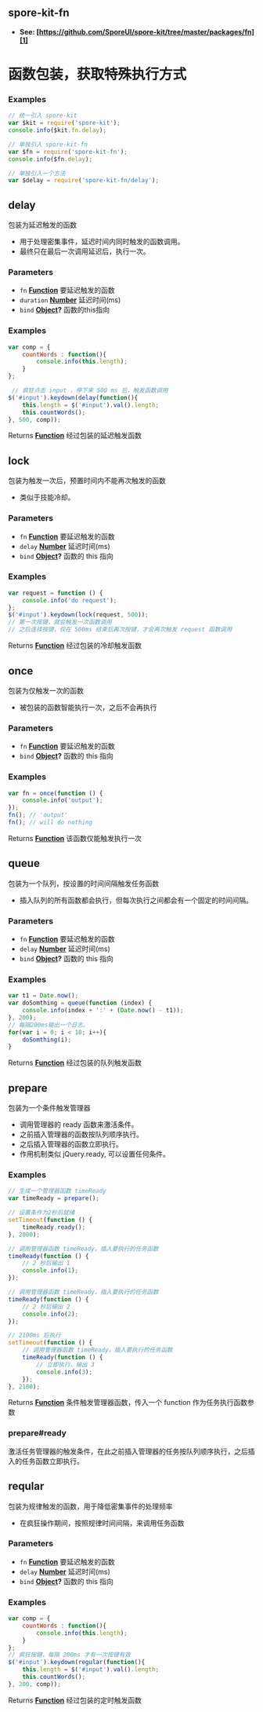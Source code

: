 <!-- Generated by documentation.js. Update this documentation by updating the source code. -->

## spore-kit-fn

-   **See: [https://github.com/SporeUI/spore-kit/tree/master/packages/fn][1]**

# 函数包装，获取特殊执行方式

### Examples

```javascript
// 统一引入 spore-kit
var $kit = require('spore-kit');
console.info($kit.fn.delay);

// 单独引入 spore-kit-fn
var $fn = require('spore-kit-fn');
console.info($fn.delay);

// 单独引入一个方法
var $delay = require('spore-kit-fn/delay');
```

## delay

包装为延迟触发的函数

-   用于处理密集事件，延迟时间内同时触发的函数调用。
-   最终只在最后一次调用延迟后，执行一次。

### Parameters

-   `fn` **[Function][2]** 要延迟触发的函数
-   `duration` **[Number][3]** 延迟时间(ms)
-   `bind` **[Object][4]?** 函数的this指向

### Examples

```javascript
var comp = {
	countWords : function(){
		console.info(this.length);
	}
};

 // 疯狂点击 input ，停下来 500 ms 后，触发函数调用
$('#input').keydown(delay(function(){
	this.length = $('#input').val().length;
	this.countWords();
}, 500, comp));
```

Returns **[Function][2]** 经过包装的延迟触发函数

## lock

包装为触发一次后，预置时间内不能再次触发的函数

-   类似于技能冷却。

### Parameters

-   `fn` **[Function][2]** 要延迟触发的函数
-   `delay` **[Number][3]** 延迟时间(ms)
-   `bind` **[Object][4]?** 函数的 this 指向

### Examples

```javascript
var request = function () {
	console.info('do request');
};
$('#input').keydown(lock(request, 500));
// 第一次按键，就会触发一次函数调用
// 之后连续按键，仅在 500ms 结束后再次按键，才会再次触发 request 函数调用
```

Returns **[Function][2]** 经过包装的冷却触发函数

## once

包装为仅触发一次的函数

-   被包装的函数智能执行一次，之后不会再执行

### Parameters

-   `fn` **[Function][2]** 要延迟触发的函数
-   `bind` **[Object][4]?** 函数的 this 指向

### Examples

```javascript
var fn = once(function () {
	console.info('output');
});
fn(); // 'output'
fn(); // will do nothing
```

Returns **[Function][2]** 该函数仅能触发执行一次

## queue

包装为一个队列，按设置的时间间隔触发任务函数

-   插入队列的所有函数都会执行，但每次执行之间都会有一个固定的时间间隔。

### Parameters

-   `fn` **[Function][2]** 要延迟触发的函数
-   `delay` **[Number][3]** 延迟时间(ms)
-   `bind` **[Object][4]?** 函数的 this 指向

### Examples

```javascript
var t1 = Date.now();
var doSomthing = queue(function (index) {
	console.info(index + ':' + (Date.now() - t1));
}, 200);
// 每隔200ms输出一个日志。
for(var i = 0; i < 10; i++){
	doSomthing(i);
}
```

Returns **[Function][2]** 经过包装的队列触发函数

## prepare

包装为一个条件触发管理器

-   调用管理器的 ready 函数来激活条件。
-   之前插入管理器的函数按队列顺序执行。
-   之后插入管理器的函数立即执行。
-   作用机制类似 jQuery.ready, 可以设置任何条件。

### Examples

```javascript
// 生成一个管理器函数 timeReady
var timeReady = prepare();

// 设置条件为2秒后就绪
setTimeout(function () {
	timeReady.ready();
}, 2000);

// 调用管理器函数 timeReady，插入要执行的任务函数
timeReady(function () {
	// 2 秒后输出 1
	console.info(1);
});

// 调用管理器函数 timeReady，插入要执行的任务函数
timeReady(function () {
	// 2 秒后输出 2
	console.info(2);
});

// 2100ms 后执行
setTimeout(function () {
	// 调用管理器函数 timeReady，插入要执行的任务函数
	timeReady(function () {
		// 立即执行，输出 3
		console.info(3);
	});
}, 2100);
```

Returns **[Function][2]** 条件触发管理器函数，传入一个 function 作为任务执行函数参数

### prepare#ready

激活任务管理器的触发条件，在此之前插入管理器的任务按队列顺序执行，之后插入的任务函数立即执行。

## reqular

包装为规律触发的函数，用于降低密集事件的处理频率

-   在疯狂操作期间，按照规律时间间隔，来调用任务函数

### Parameters

-   `fn` **[Function][2]** 要延迟触发的函数
-   `delay` **[Number][3]** 延迟时间(ms)
-   `bind` **[Object][4]?** 函数的 this 指向

### Examples

```javascript
var comp = {
	countWords : function(){
		console.info(this.length);
	}
};
// 疯狂按键，每隔 200ms 才有一次按键有效
$('#input').keydown(regular(function(){
	this.length = $('#input').val().length;
	this.countWords();
}, 200, comp));
```

Returns **[Function][2]** 经过包装的定时触发函数

[1]: https://github.com/SporeUI/spore-kit/tree/master/packages/fn

[2]: https://developer.mozilla.org/docs/Web/JavaScript/Reference/Statements/function

[3]: https://developer.mozilla.org/docs/Web/JavaScript/Reference/Global_Objects/Number

[4]: https://developer.mozilla.org/docs/Web/JavaScript/Reference/Global_Objects/Object
